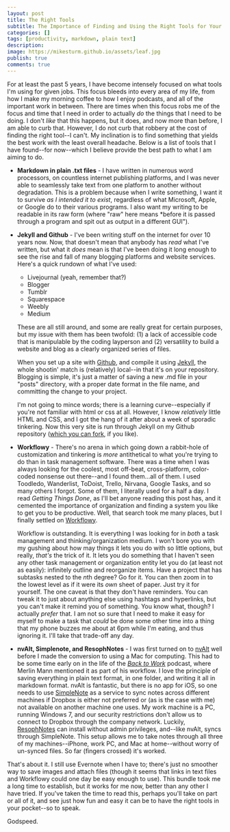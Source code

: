 ```yaml
---
layout: post
title: The Right Tools
subtitle: The Importance of Finding and Using the Right Tools for Your Work
categories: []
tags: [productivity, markdown, plain text]
description:
image: https://mikesturm.github.io/assets/leaf.jpg
publish: true
comments: true
---
```



For at least the past 5 years, I have become intensely focused on what tools I'm using for given jobs. This focus bleeds into every area of my life, from how I make my morning coffee to how I enjoy podcasts, and all of the important work in between. There are times when this focus robs me of the focus and time that I need in order to actually *do* the things that I need to be doing. I don't *like* that this happens, but it does, and now more than before, I am able to curb that. However, I do not curb that robbery at the cost of finding the right tool--I can't. My inclination is to find something that yields the best work with the least overall headache.  Below is a list of tools that I have found--for now--which I believe provide the best path to what I am aiming to do.

<!--more-->

- **Markdown in plain .txt files** - I have written in numerous word processors, on countless internet publishing platforms, and I was never able to seamlessly take text from one platform to another without degradation. This is a problem because when I write something, I want it to survive *as I intended it to exist*, regardless of what Microsoft, Apple, or Google do to their various programs. I also want my writing to be readable in its raw form (where "raw" here means *before it is passed through a program and spit out as output in a different GUI").

- **Jekyll and Github** - I've been writing stuff on the internet for over 10 years now. Now, that doesn't mean that anybody has *read* what I've written, but what it *does* mean is that I've been doing it long enough to see the rise and fall of many blogging platforms and website services. Here's a quick rundown of what I've used:
	- Livejournal (yeah, remember that?)
	- Blogger
	- Tumblr
	- Squarespace
	- Weebly
	- Medium  

	These are all still around, and some are really great for certain purposes, but my issue with them has been twofold: (1) a lack of accessible code that is manipulable by the coding layperson and (2) versatility to build a website and blog as a clearly organized series of files.

	When you set up a site with [Github](github.com), and compile it using [Jekyll](http://jekyllbrb.com), the whole shootin' match is (relatively) local--in that it's on your repository. Blogging is simple, it's just a matter of saving a new .md file in your "posts" directory, with a proper date format in the file name, and committing the change to your project.

	I'm not going to mince words; there is a learning curve--especially if you're not familiar with html or css at all. However, I know *relatively* little HTML and CSS, and I got the hang of it after about a week of sporadic tinkering. Now this very site is run through Jekyll on my Github repository ([which you can fork](https://github.com/mikesturm/mikesturm.github.io), if you like).

- **Workflowy** - There's no arena in which going down a rabbit-hole of customization and tinkering is *more* antithetical to what you're trying to do than in task management software. There was a time when I was always looking for the coolest, most off-beat, cross-platform, color-coded nonsense out there--and I found them...all of them. I used Toodledo, Wanderlist, ToDoist, Trello, Nirvana, Google Tasks, and so many others I forgot. Some of them, I literally used for a half a day. I read *Getting Things Done*, as I'll bet anyone reading this post has, and it cemented the importance of organization and finding a system you like to get you to be productive. Well, that search took me many places, but I finally settled on [Workflowy](Workflowy.com).

	Workflow is outstanding. It is everything I was looking for in *both* a task management and thinking/organization medium. I won't bore you with my gushing about how may things it lets you do with so little options, but really, *that's* the trick of it. It lets you do something that I haven't seen any other task management or organization entity let you do (at least not as easily): infinitely outline and reorganize items. Have a project that has subtasks nested to the *n*th degree? Go for it. You can then zoom in to the lowest level as if it were its *own* sheet of paper. Just try it for yourself. The one caveat is that they don't have reminders. You can tweak it to just about anything else using hashtags and hyperlinks, but you can't make it remind you of something. You know what, though? I actually *prefer* that. I am not so sure that I need to make it easy for myself to make a task that *could* be done some other time into a thing that my phone buzzes me about at 6pm while I'm eating, and thus ignoring it. I'll take that trade-off any day.

- **nvAlt, Simplenote, and ResophNotes** - I was first turned on to [nvAlt](http://brettterpstra.com/projects/nvalt/) well before I made the conversion to using a Mac for computing. This had to be some time early on in the life of the [*Back to Work*](5by5.tv/b2w) podcast, where Merlin Mann mentioned it as part of his workflow. I love the principle of saving everything in plain text format, in one folder, and writing it all in markdown format. nvAlt is fantastic, but there is no app for iOS, so one needs to use [SimpleNote](simplenote.com) as a service to sync notes across different machines if Dropbox is either not preferred or (as is the case with me) not available on another machine one uses. My work machine is a PC, running Windows 7, and our security restrictions don't allow us to connect to Dropbox through the company network. Luckily, [ResophNotes](http://www.resoph.com/ResophNotes/Welcome.html) can install without admin privileges, and--like nvAlt, syncs through SimpleNote. This setup allows me to take notes through all three of my machines--iPhone, work PC, and Mac at home--without worry of un-synced files. So far (fingers crossed) it's worked.

That's about it. I still use Evernote when I have to; there's just no smoother way to save images and attach files (though it seems that links in text files and Workflowy could one day be easy enough to use). This bundle took me a long time to establish, but it works for me now, better than any other I have tried. If you've taken the time to read this, perhaps you'll take on part or all of it, and see just how fun and easy it can be to have the right tools in your pocket--so to speak.

Godspeed.
